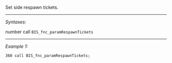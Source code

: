 Set side respawn tickets.


---
*Syntaxes:*

number call `BIS_fnc_paramRespawnTickets`

---
*Example 1:*

```sqf
360 call BIS_fnc_paramRespawnTickets;
```
